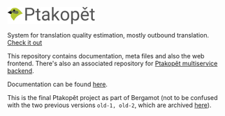 <img src='https://raw.githubusercontent.com/zouharvi/ptakopet/master/meta/logo/logo.svg?sanitize=true' width='200px'>

System for translation quality estimation, mostly outbound translation. [Check it out](http://ptakopet.vilda.net)

This repository contains documentation, meta files and also the web frontend. There's also an associated repository for [Ptakopět multiservice backend](https://github.com/zouharvi/ptakopet-server).

Documentation can be found [here](http://ptakopet.vilda.net/docs).

This is the final Ptakopět project as part of Bergamot (not to be confused with the two previous versions `old-1, old-2`, which are archived [here](https://github.com/zouharvi/ptakopet-old)).
